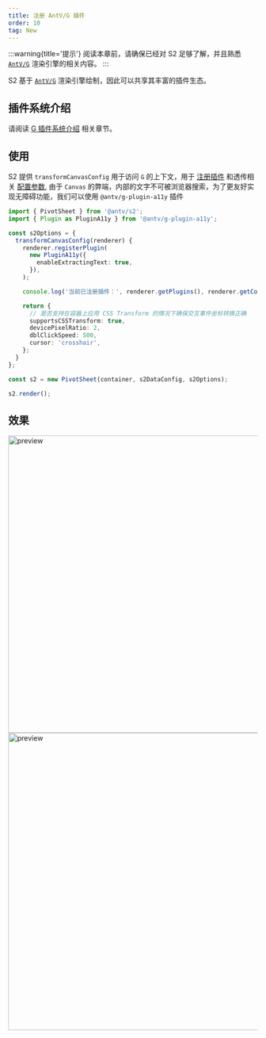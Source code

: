 ```yaml
---
title: 注册 AntV/G 插件
order: 10
tag: New
---
```


:::warning{title='提示'}
阅读本章前，请确保已经对 S2 足够了解，并且熟悉 [`AntV/G`](https://g.antv.antgroup.com/) 渲染引擎的相关内容。
:::

S2 基于 [`AntV/G`](https://g.antv.antgroup.com/) 渲染引擎绘制，因此可以共享其丰富的插件生态。

<Playground path="custom/custom-plugins/demo/a11y.ts" rid='a11y' height='300'></playground>

## 插件系统介绍

请阅读 [G 插件系统介绍](https://g.antv.antgroup.com/plugins/intro) 相关章节。

## 使用

S2 提供 `transformCanvasConfig` 用于访问 `G` 的上下文，用于 [注册插件](https://g.antv.antgroup.com/plugins/intro) 和透传相关 [配置参数](https://g.antv.antgroup.com/api/canvas/options), 由于 `Canvas` 的弊端，内部的文字不可被浏览器搜索，为了更友好实现无障碍功能，我们可以使用 `@antv/g-plugin-a11y` 插件

```ts
import { PivotSheet } from '@antv/s2';
import { Plugin as PluginA11y } from '@antv/g-plugin-a11y';

const s2Options = {
  transformCanvasConfig(renderer) {
    renderer.registerPlugin(
      new PluginA11y({
        enableExtractingText: true,
      }),
    );

    console.log('当前已注册插件：', renderer.getPlugins(), renderer.getConfig());

    return {
      // 是否支持在容器上应用 CSS Transform 的情况下确保交互事件坐标转换正确
      supportsCSSTransform: true,
      devicePixelRatio: 2,
      dblClickSpeed: 500,
      cursor: 'crosshair',
    };
  }
};

const s2 = new PivotSheet(container, s2DataConfig, s2Options);

s2.render();
```

## 效果

<img src="https://mdn.alipayobjects.com/huamei_qa8qxu/afts/img/A*HIhnRq9EqIwAAAAAAAAAAAAADmJ7AQ/original" width="600" alt="preview"/>

<img src="https://mdn.alipayobjects.com/huamei_qa8qxu/afts/img/A*Ag6SSYgDpeYAAAAAAAAAAAAADmJ7AQ/original" width="600" alt="preview"/>
